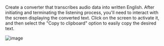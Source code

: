 Create a converter that transcribes audio data into written English. After initiating and terminating the listening process, you'll need to interact with the screen displaying the converted text. Click on the screen to activate it, and then select the "Copy to clipboard" option to easily copy the desired text.

![image](https://github.com/nimrahSohail/Audio-to-Word-Converter/assets/102296918/e7672fd2-cb88-4733-a490-7b1cc647d85e)


